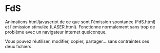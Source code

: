 # FdS
Animations html/javascript de ce que sont l'émission spontanée (FdS.html) et l'émission stimulée (LASER.html).
Fonctionne normalement sans trop de problème avec un navigateur internet quelconque.

Vous pouvez réutiliser, modifier, copier, partager... sans contraintes ces deux fichiers.
